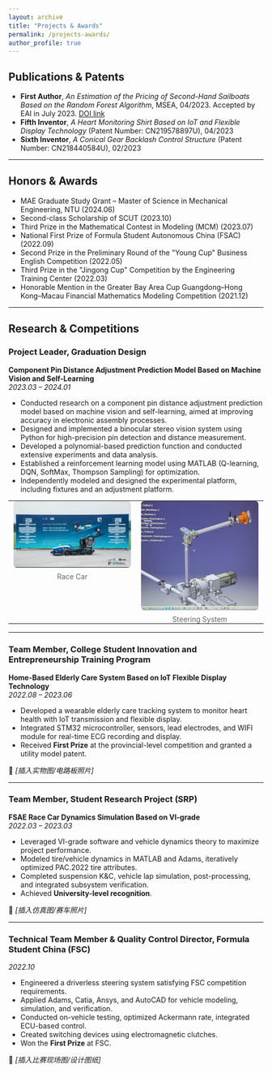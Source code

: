 ```yaml
---
layout: archive
title: "Projects & Awards"
permalink: /projects-awards/
author_profile: true
---
```


## Publications & Patents

- **First Author**, *An Estimation of the Pricing of Second-Hand Sailboats Based on the Random Forest Algorithm*, MSEA, 04/2023. Accepted by EAI in July 2023. [DOI link](http://dx.doi.org/10.4108/eai.26-5-2023.2334481)  
- **Fifth Inventor**, *A Heart Monitoring Shirt Based on IoT and Flexible Display Technology* (Patent Number: CN219578897U), 04/2023  
- **Sixth Inventor**, *A Conical Gear Backlash Control Structure* (Patent Number: CN218440584U), 02/2023  

---

## Honors & Awards

- MAE Graduate Study Grant – Master of Science in Mechanical Engineering, NTU (2024.06)  
- Second-class Scholarship of SCUT (2023.10)  
- Third Prize in the Mathematical Contest in Modeling (MCM) (2023.07)  
- National First Prize of Formula Student Autonomous China (FSAC) (2022.09)  
- Second Prize in the Preliminary Round of the "Young Cup" Business English Competition (2022.05)  
- Third Prize in the "Jingong Cup" Competition by the Engineering Training Center (2022.03)  
- Honorable Mention in the Greater Bay Area Cup Guangdong–Hong Kong–Macau Financial Mathematics Modeling Competition (2021.12)  

---

## Research & Competitions

### Project Leader, Graduation Design  
**Component Pin Distance Adjustment Prediction Model Based on Machine Vision and Self-Learning**  
*2023.03 – 2024.01*  

- Conducted research on a component pin distance adjustment prediction model based on machine vision and self-learning, aimed at improving accuracy in electronic assembly processes.  
- Designed and implemented a binocular stereo vision system using Python for high-precision pin detection and distance measurement.  
- Developed a polynomial-based prediction function and conducted extensive experiments and data analysis.  
- Established a reinforcement learning model using MATLAB (Q-learning, DQN, SoftMax, Thompson Sampling) for optimization.  
- Independently modeled and designed the experimental platform, including fixtures and an adjustment platform.  


<table style="width:100%; border-collapse:collapse; margin:8px 0 16px;">
  <tr>
    <td style="width:50%; vertical-align:top; text-align:center; padding:0 10px;">
      <img src="/images/car.png" alt="Race Car" style="width:100%; height:auto; border-radius:6px;">
      <div style="margin-top:6px; color:#666; text-align:center;">Race Car</div>
    </td>
    <td style="width:50%; vertical-align:top; text-align:center; padding:0 10px;">
      <img src="/images/steering1.png" alt="Steering System" style="width:100%; height:auto; border-radius:6px;">
      <div style="margin-top:6px; color:#666; text-align:center;">Steering System</div>
    </td>
  </tr>
</table>


---

### Team Member, College Student Innovation and Entrepreneurship Training Program  
**Home-Based Elderly Care System Based on IoT Flexible Display Technology**  
*2022.08 – 2023.06*  

- Developed a wearable elderly care tracking system to monitor heart health with IoT transmission and flexible display.  
- Integrated STM32 microcontroller, sensors, lead electrodes, and WIFI module for real-time ECG recording and display.  
- Received **First Prize** at the provincial-level competition and granted a utility model patent.  

📎 *[插入实物图/电路板照片]*  

---

### Team Member, Student Research Project (SRP)  
**FSAE Race Car Dynamics Simulation Based on VI-grade**  
*2022.03 – 2023.03*  

- Leveraged VI-grade software and vehicle dynamics theory to maximize project performance.  
- Modeled tire/vehicle dynamics in MATLAB and Adams, iteratively optimized PAC.2022 tire attributes.  
- Completed suspension K&C, vehicle lap simulation, post-processing, and integrated subsystem verification.  
- Achieved **University-level recognition**.  

📎 *[插入仿真图/赛车照片]*  

---

### Technical Team Member & Quality Control Director, Formula Student China (FSC)  
*2022.10*  

- Engineered a driverless steering system satisfying FSC competition requirements.  
- Applied Adams, Catia, Ansys, and AutoCAD for vehicle modeling, simulation, and verification.  
- Conducted on-vehicle testing, optimized Ackermann rate, integrated ECU-based control.  
- Created switching devices using electromagnetic clutches.  
- Won the **First Prize** at FSC.  

📎 *[插入比赛现场图/设计图纸]*  

